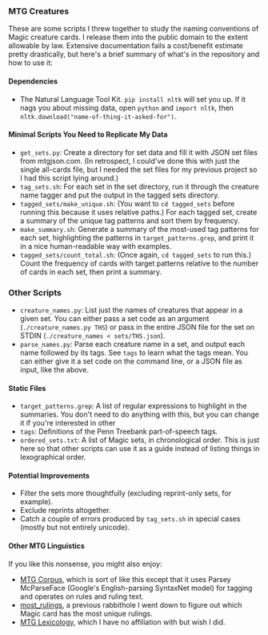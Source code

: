 ### MTG Creatures

These are some scripts I threw together to study the naming conventions of Magic creature cards. I release them into the public domain to the extent allowable by law. Extensive documentation fails a cost/benefit estimate pretty drastically, but here's a brief summary of what's in the repository and how to use it:


#### Dependencies

* The Natural Language Tool Kit. `pip install nltk` will set you up. If it nags you about missing data, open `python` and `import nltk`, then `nltk.download("name-of-thing-it-asked-for")`.


#### Minimal Scripts You Need to Replicate My Data

* `get_sets.py`: Create a directory for set data and fill it with JSON set files from mtgjson.com. (In retrospect, I could've done this with just the single all-cards file, but I needed the set files for my previous project so I had this script lying around.)
* `tag_sets.sh`: For each set in the set directory, run it through the creature name tagger and put the output in the tagged sets directory.
* `tagged_sets/make_unique.sh`: (You want to `cd tagged_sets` before running this because it uses relative paths.) For each tagged set, create a summary of the unique tag patterns and sort them by frequency.
* `make_summary.sh`: Generate a summary of the most-used tag patterns for each set, highlighting the patterns in `target_patterns.grep`, and print it in a nice human-readable way with examples.
* `tagged_sets/count_total.sh`: (Once again, `cd tagged_sets` to run this.) Count the frequency of cards with target patterns relative to the number of cards in each set, then print a summary.


### Other Scripts

* `creature_names.py`: List just the names of creatures that appear in a given set. You can either pass a set code as an argument (`./creature_names.py THS`) or pass in the entire JSON file for the set on STDIN (`./creature_names < sets/THS.json`).
* `parse_names.py`: Parse each creature name in a set, and output each name followed by its tags. See `tags` to learn what the tags mean. You can either give it a set code on the command line, or a JSON file as input, like the above.


#### Static Files

* `target_patterns.grep`: A list of regular expressions to highlight in the summaries. You don't need to do anything with this, but you can change it if you're interested in other 
* `tags`: Definitions of the Penn Treebank part-of-speech tags.
* `ordered_sets.txt`: A list of Magic sets, in chronological order. This is just here so that other scripts can use it as a guide instead of listing things in lexographical order.


#### Potential Improvements

* Filter the sets more thoughtfully (excluding reprint-only sets, for example).
* Exclude reprints altogether.
* Catch a couple of errors produced by `tag_sets.sh` in special cases (mostly but not entirely unicode).


#### Other MTG Linguistics

If you like this nonsense, you might also enjoy:

* [MTG Corpus](https://github.com/relsqui/mtgcorpus), which is sort of like this except that it uses Parsey McParseFace (Google's English-parsing SyntaxNet model) for tagging and operates on rules and ruling text.
* [most_rulings](https://gist.github.com/relsqui/d5d4ccd8c4bf257b7be3a376cf007076), a previous rabbithole I went down to figure out which Magic card has the most unique rulings.
* [MTG Lexicology](https://twitter.com/mtgglossary), which I have no affiliation with but wish I did.
